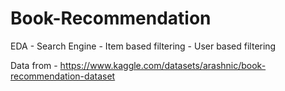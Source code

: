 # Book-Recommendation
EDA - Search Engine - Item based filtering - User based filtering

Data from - https://www.kaggle.com/datasets/arashnic/book-recommendation-dataset
